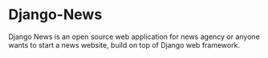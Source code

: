 # Django-News
Django News is an open source web application for news agency or anyone wants to start a news website, build on top of Django web framework.
